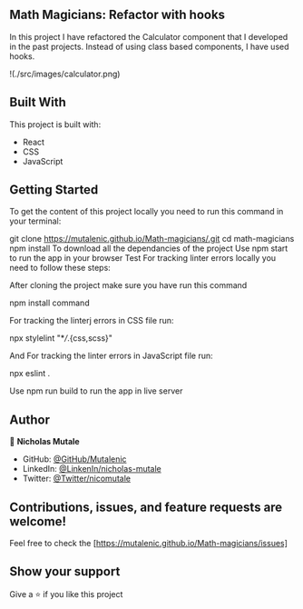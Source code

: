 ## Math Magicians: Refactor with hooks
In this project I have refactored the Calculator component that I  developed in the past projects. Instead of using class based components, I have used hooks.

!(./src/images/calculator.png)

## Built With
This project is built with: 
- React
- CSS
- JavaScript
## Getting Started
To get the content of this project locally you need to run this command in your terminal:

git clone https://mutalenic.github.io/Math-magicians/.git
cd math-magicians
npm install To download all the dependancies of the project
Use npm start to run the app in your browser
Test
For tracking linter errors locally you need to follow these steps:

After cloning the project make sure you have run this command

npm install command

For tracking the linterj errors in CSS file run:

npx stylelint "\*_/_.{css,scss}"

And For tracking the linter errors in JavaScript file run:

npx eslint .

Use npm run build to run the app in live server

## Author 
👤 **Nicholas Mutale**
 
 - GitHub: [@GitHub/Mutalenic](https://github.com/Mutalenic)
 - LinkedIn: [@LinkenIn/nicholas-mutale](https://www.linkedin.com/in/nicholas-mutale-715714124/)
 - Twitter: [@Twitter/nicomutale](https://twitter.com/nicomutale)


## Contributions, issues, and feature requests are welcome!

Feel free to check the [https://mutalenic.github.io/Math-magicians/issues]

## Show your support

Give a ⭐️ if you like this project
